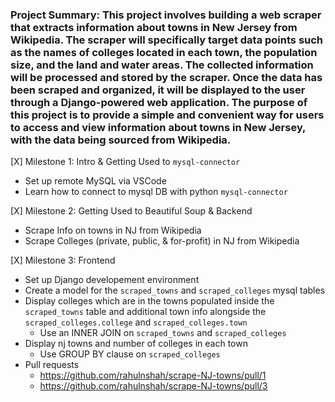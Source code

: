 ### Project Summary: This project involves building a web scraper that extracts information about towns in New Jersey from Wikipedia. The scraper will specifically target data points such as the names of colleges located in each town, the population size, and the land and water areas. The collected information will be processed and stored by the scraper. Once the data has been scraped and organized, it will be displayed to the user through a Django-powered web application. The purpose of this project is to provide a simple and convenient way for users to access and view information about towns in New Jersey, with the data being sourced from Wikipedia.

[X] Milestone 1: Intro & Getting Used to `mysql-connector`
  - Set up remote MySQL via VSCode 
  - Learn how to connect to mysql DB with python `mysql-connector`

[X] Milestone 2: Getting Used to Beautiful Soup & Backend 
  - Scrape Info on towns in NJ from Wikipedia
  - Scrape Colleges (private, public, & for-profit) in NJ from Wikipedia
  
[X] Milestone 3: Frontend
  - Set up Django developement environment
  - Create a model for the `scraped_towns` and `scraped_colleges` mysql tables
  - Display colleges which are in the towns populated inside the `scraped_towns` table and additional town info alongside the `scraped_colleges.college` and `scraped_colleges.town`
    - Use an INNER JOIN on `scraped_towns` and `scraped_colleges`
  - Display nj towns and number of colleges in each town 
    - Use GROUP BY clause on `scraped_colleges`
  - Pull requests
    - https://github.com/rahulnshah/scrape-NJ-towns/pull/1
    - https://github.com/rahulnshah/scrape-NJ-towns/pull/3

